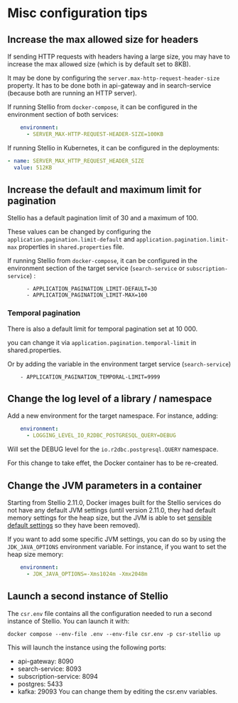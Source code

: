 # Misc configuration tips

## Increase the max allowed size for headers

If sending HTTP requests with headers having a large size, you may have to increase the max allowed size (which is by default set to 8KB).

It may be done by configuring the `server.max-http-request-header-size` property. It has to be done both in api-gateway and in search-service (because both are running an HTTP server).

If running Stellio from `docker-compose`, it can be configured in the environment section of both services:

```yaml
    environment:
      - SERVER_MAX-HTTP-REQUEST-HEADER-SIZE=100KB
```

If running Stellio in Kubernetes, it can be configured in the deployments:

```yaml
- name: SERVER_MAX_HTTP_REQUEST_HEADER_SIZE
  value: 512KB
```

## Increase the default and maximum limit for pagination

Stellio has a default pagination limit of 30 and a maximum of 100. 

These values can be changed by configuring the `application.pagination.limit-default` and `application.pagination.limit-max` properties in `shared.properties` file.

If running Stellio from `docker-compose`, it can be configured in the environment section of the target service (`search-service` or `subscription-service`) : 

```
      - APPLICATION_PAGINATION_LIMIT-DEFAULT=3O
      - APPLICATION_PAGINATION_LIMIT-MAX=100
```

### Temporal pagination
There is also a default limit for temporal pagination set at 10 000.

you can change it via `application.pagination.temporal-limit` in shared.properties.

Or by adding the variable in the environment target service  (`search-service`)
```
    - APPLICATION_PAGINATION_TEMPORAL-LIMIT=9999
```

## Change the log level of a library / namespace

Add a new environment for the target namespace. For instance, adding:

```yaml
    environment:
      - LOGGING_LEVEL_IO_R2DBC_POSTGRESQL_QUERY=DEBUG
```

Will set the DEBUG level for the `io.r2dbc.postgresql.QUERY` namespace.

For this change to take effet, the Docker container has to be re-created.

## Change the JVM parameters in a container

Starting from Stellio 2.11.0, Docker images built for the Stellio services do not have any default JVM settings (until version 2.11.0, they had default memory settings for the heap size, but the JVM is able to set [sensible default settings](https://learn.microsoft.com/en-us/azure/developer/java/containers/overview#understand-jvm-default-ergonomics) so they have been removed).

If you want to add some specific JVM settings, you can do so by using the `JDK_JAVA_OPTIONS` environment variable. For instance, if you want to set the heap size memory:

```yaml
    environment:
      - JDK_JAVA_OPTIONS=-Xms1024m -Xmx2048m
```

## Launch a second instance of Stellio 

The `csr.env` file contains all the configuration needed to run a second instance of Stellio.
You can launch it with:
````shell
docker compose --env-file .env --env-file csr.env -p csr-stellio up
````
This will launch the instance using the following ports:
- api-gateway: 8090
- search-service: 8093
- subscription-service: 8094
- postgres: 5433
- kafka: 29093
You can change them by editing the csr.env variables.
